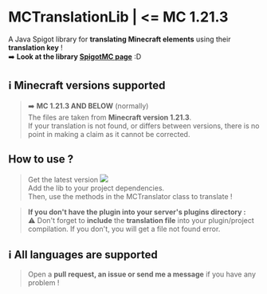 # MCTranslationLib | <= MC 1.21.3

A Java Spigot library for **translating Minecraft elements** using their **translation key** !  
➡️ **Look at the library [SpigotMC page](https://www.spigotmc.org/resources/mctranslationlib.110678/)** :D

## ℹ️ Minecraft versions supported  

> ➡️ **MC 1.21.3 AND BELOW** (normally)  
> The files are taken from **Minecraft version 1.21.3**.  
> If your translation is not found, or differs between versions, 
> there is no point in making a claim as it cannot be corrected. 

## How to use ?

> Get the latest version [![](https://jitpack.io/v/KeyKatyu/MCTranslationLib.svg)](https://jitpack.io/#KeyKatyu/MCTranslationLib)   
> Add the lib to your project dependencies.  
> Then, use the methods in the MCTranslator class to translate !

> **If you don't have the plugin into your server's plugins directory :**  
> ⚠️ Don't forget to **include** the **translation file** into your plugin/project compilation.
> If you don't, you will get a file not found error.

## ℹ️ All languages are supported

> Open a **pull request, an issue or send me a message** if you have any problem !